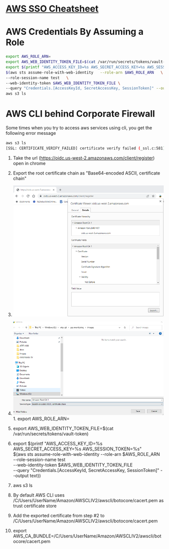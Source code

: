 # [AWS SSO Cheatsheet](sso)

# AWS Credentials By Assuming a Role

```bash
export AWS_ROLE_ARN=
export AWS_WEB_IDENTITY_TOKEN_FILE=$(cat /var/run/secrets/tokens/vault-token)                                                  
export $(printf "AWS_ACCESS_KEY_ID=%s AWS_SECRET_ACCESS_KEY=%s AWS_SESSION_TOKEN=%s" \
$(aws sts assume-role-with-web-identity   --role-arn $AWS_ROLE_ARN   \
--role-session-name test   \
--web-identity-token $AWS_WEB_IDENTITY_TOKEN_FILE \
--query "Credentials.[AccessKeyId, SecretAccessKey, SessionToken]" --output text))
aws s3 ls
```

# AWS CLI behind Corporate Firewall
Some times when you try to access aws services using cli, you get the following error message
```bash
aws s3 ls
[SSL: CERTIFICATE_VERIFY_FAILED] certificate verify failed (_ssl.c:581)
```
1. Take the url (https://oidc.us-west-2.amazonaws.com/client/register) open in chrome 
2. Export the root certificate chain as "Base64-encoded ASCII, certificate chain"
3. ![Export](images/aws-root-cert.png)
4. ![Save](images/aws-root-chain.png)1. export AWS_ROLE_ARN=
2. export AWS_WEB_IDENTITY_TOKEN_FILE=$(cat /var/run/secrets/tokens/vault-token)                                                  
3. export $(printf "AWS_ACCESS_KEY_ID=%s AWS_SECRET_ACCESS_KEY=%s AWS_SESSION_TOKEN=%s" \
$(aws sts assume-role-with-web-identity   --role-arn $AWS_ROLE_ARN   \
--role-session-name test   \
--web-identity-token $AWS_WEB_IDENTITY_TOKEN_FILE \
--query "Credentials.[AccessKeyId, SecretAccessKey, SessionToken]" --output text))
4. aws s3 ls

5. By default AWS CLI uses /C/Users/UserName/Amazon/AWSCLIV2/awscli/botocore/cacert.pem as trust certificate store
6. Add the exported certificate from step #2 to /C/Users/UserName/Amazon/AWSCLIV2/awscli/botocore/cacert.pem
7. export AWS_CA_BUNDLE=/C/Users/UserName/Amazon/AWSCLIV2/awscli/botocore/cacert.pem
